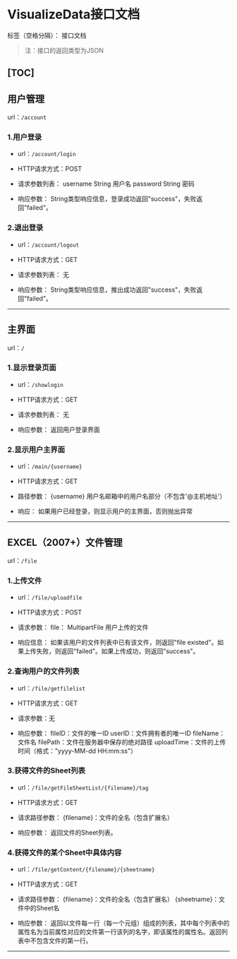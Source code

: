 ﻿# VisualizeData接口文档

标签（空格分隔）： 接口文档
>注：接口的返回类型为JSON

[TOC]
---

## 用户管理
url：`/account`
### 1.用户登录
- url：`/account/login`

- HTTP请求方式：POST

- 请求参数列表：
username String 用户名
password String 密码

- 响应参数：
String类型响应信息，登录成功返回"success"，失败返回"failed"。

### 2.退出登录
- url：`/account/logout`

- HTTP请求方式：GET

- 请求参数列表：
无

- 响应参数：
String类型响应信息，推出成功返回"success"，失败返回"failed"。

---
## 主界面
url：`/`
### 1.显示登录页面
- url：`/showlogin`

- HTTP请求方式：GET

- 请求参数列表：
无

- 响应参数：
返回用户登录界面

### 2.显示用户主界面
- url：`/main/{username}`

- HTTP请求方式：GET

- 路径参数：
{username} 用户名邮箱中的用户名部分（不包含'@主机地址'）

- 响应：
如果用户已经登录，则显示用户的主界面，否则抛出异常

---
## EXCEL（2007+）文件管理
url：`/file`
### 1.上传文件
- url：`/file/uploadfile`

- HTTP请求方式：POST

- 请求参数：
file： MultipartFile 用户上传的文件

- 响应信息：
如果该用户的文件列表中已有该文件，则返回"file existed"。如果上传失败，则返回"failed"。如果上传成功，则返回"success"。

### 2.查询用户的文件列表
- url：`/file/getfilelist`

- HTTP请求方式：GET

- 请求参数：无

- 响应参数：
fileID：文件的唯一ID
userID：文件拥有者的唯一ID
fileName：文件名
filePath：文件在服务器中保存的绝对路径
uploadTime：文件的上传时间（格式："yyyy-MM-dd HH:mm:ss"）

### 3.获得文件的Sheet列表
- url：`/file/getFileSheetList/{filename}/tag`

- HTTP请求方式：GET

- 请求路径参数：
{filename}：文件的全名（包含扩展名）

- 响应参数：
返回文件的Sheet列表。

### 4.获得文件的某个Sheet中具体内容
- url：`/file/getContent/{filename}/{sheetname}`

- HTTP请求方式：GET

- 请求路径参数：
{filename}：文件的全名（包含扩展名）
{sheetname}：文件中的Sheet名

- 响应参数：
返回以文件每一行（每一个元组）组成的列表，其中每个列表中的属性名为当前属性对应的文件第一行该列的名字，即该属性的属性名。返回列表中不包含文件的第一行。

---



